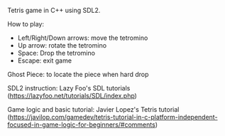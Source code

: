 Tetris game in C++ using SDL2.

How to play:
- Left/Right/Down arrows: move the tetromino
- Up arrow: rotate the tetromino
- Space: Drop the tetromino
- Escape: exit game

Ghost Piece: to locate the piece when hard drop

SDL2 instruction: Lazy Foo's SDL tutorials
(https://lazyfoo.net/tutorials/SDL/index.php) 

Game logic and basic tutorial: Javier Lopez's Tetris tutorial
(https://javilop.com/gamedev/tetris-tutorial-in-c-platform-independent-focused-in-game-logic-for-beginners/#comments)